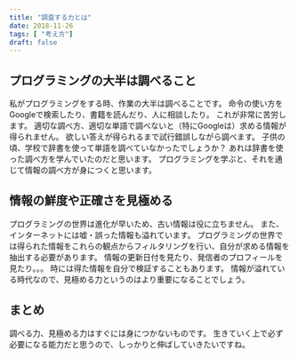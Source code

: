 ```yaml
---
title: "調査する力とは"
date: 2018-11-26
tags: [ "考え方"]
draft: false
---
```


## プログラミングの大半は調べること
私がプログラミングをする時、作業の大半は調べることです。
命令の使い方をGoogleで検索したり、書籍を読んだり、人に相談したり。
これが非常に苦労します。
適切な調べ方、適切な単語で調べないと（特にGoogleは）求める情報が得られません。
欲しい答えが得られるまで試行錯誤しながら調べます。
子供の頃、学校で辞書を使って単語を調べていなかったでしょうか？
あれは辞書を使った調べ方を学んでいたのだと思います。
プログラミングを学ぶと、それを通じて情報の調べ方が身につくと思います。

## 情報の鮮度や正確さを見極める
プログラミングの世界は進化が早いため、古い情報は役に立ちません。
また、インターネットには嘘・誤った情報も溢れています。
プログラミングの世界では得られた情報をこれらの観点からフィルタリングを行い、自分が求める情報を抽出する必要があります。
情報の更新日付を見たり、発信者のプロフィールを見たり。。。
時には得た情報を自分で検証することもあります。
情報が溢れている時代なので、見極める力というのはより重要になることでしょう。

## まとめ
調べる力、見極める力はすぐには身につかないものです。
生きていく上で必ず必要になる能力だと思うので、しっかりと伸ばしていきたいですね。
